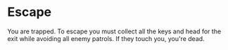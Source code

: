 # Escape
You are trapped. To escape you must collect all the keys and head for the exit while avoiding all enemy patrols. If they touch you, you're dead.
